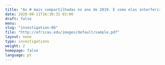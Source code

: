 ```yaml
---
title: "As # mais compartilhadas no ano de 2019. E como elas interferiram na vida das pessoas."
date: 2020-08-11T16:30:31-03:00
draft: false
menu:
slug: "investigation-06"
file: "http://africau.edu/images/default/sample.pdf"
layout: none
type: investigations
weight: 2
homepage: false
language: pt
---
```

